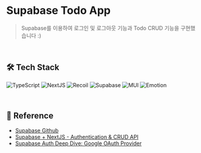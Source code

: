 # Supabase Todo App

> Supabase를 이용하여 로그인 및 로그아웃 기능과 Todo CRUD 기능을 구현했습니다 :)

<br/>

## 🛠️ Tech Stack

<img alt="TypeScript" src ="https://img.shields.io/badge/TypeScript-3178C6.svg?&logo=TypeScript&logoColor=white"/> <img alt="NextJS" src ="https://img.shields.io/badge/NextJS-000000.svg?&logo=Next.js&logoColor=white"/> <img alt="Recoil" src="https://img.shields.io/badge/Recoil-007AF4"/>
<img alt="Supabase" src ="https://img.shields.io/badge/Supabase-3ECF8E.svg?&logo=Supabase&logoColor=white"/>
<img alt="MUI" src ="https://img.shields.io/badge/Mui-007FFF.svg?&logo=MUI&logoColor=white"/>
<img alt="Emotion" src ="https://img.shields.io/badge/Emotion-D26AC2.svg?&logoColor=white"/>

<br/>

## 📖 Reference

- [Supabase Github](https://github.com/supabase/supabase)
- [Supabase + NextJS - Authentication & CRUD API](https://cloudnweb.dev/2022/02/supabase-nextjs-authentication-crud/)
- [Supabase Auth Deep Dive: Google OAuth Provider](https://www.youtube.com/watch?v=_XM9ziOzWk4)
